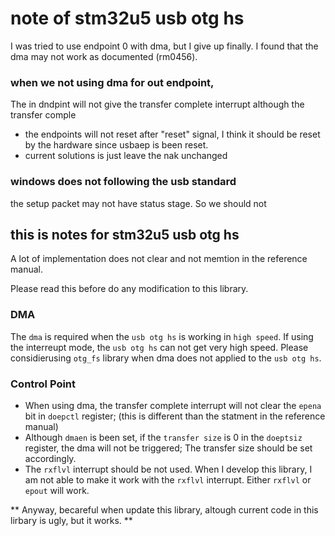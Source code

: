 # note of stm32u5 usb otg hs

I was tried to use endpoint 0 with dma, but I give up finally. I found that the
dma may not work as documented (rm0456).


### when we not using dma for out endpoint,

The in dndpint will not give the transfer complete interrupt although the
transfer comple


* the endpoints will not reset after "reset" signal, I think it should be reset
by the hardware since usbaep is been reset.
* current solutions is just leave the nak unchanged

### windows does not following the usb standard

the setup packet may not have status stage. So we should not 



## this is notes for stm32u5 usb otg hs

A lot of implementation does not clear and not memtion in the reference manual.

Please read this before do any modification to this library.


### DMA

The `dma` is required when the `usb otg hs` is working in `high speed`. If using
the interreupt mode, the `usb otg hs` can not get very high speed. Please
considierusing `otg_fs` library when dma does not applied to the `usb otg hs`.


### Control Point 

- When using dma, the transfer complete interrupt will not clear the `epena` bit
in `doepctl` register; (this is different than the statment in the reference
manual)
- Although `dmaen` is been set, if the `transfer size` is 0 in the `doeptsiz`
register, the dma will not be triggered; The transfer size should be set
accordingly. 
- The `rxflvl` interrupt should be not used. When I develop this library, I am
not able to make it work with the `rxflvl` interrupt. Either `rxflvl` or `epout`
will work.

** Anyway, becareful when update this library, altough current code in this
lirbary is ugly, but it works. **
